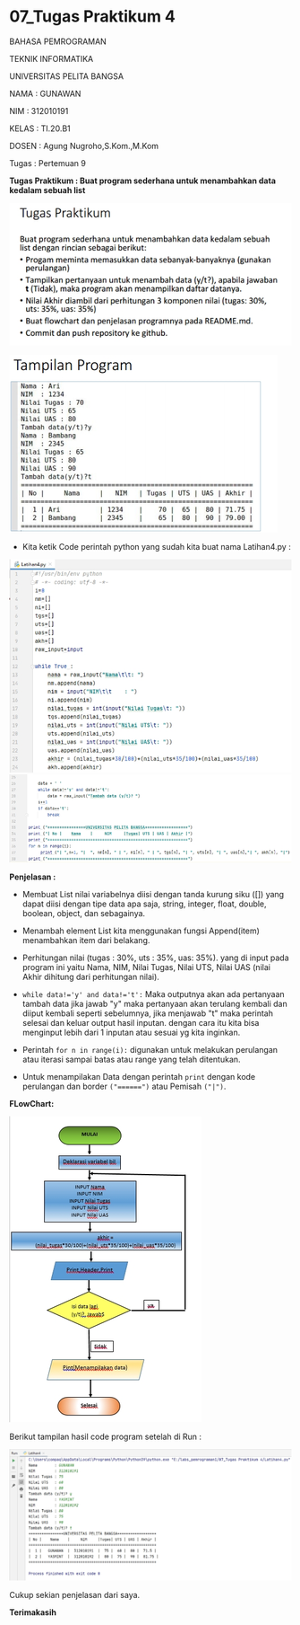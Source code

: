 # 07_Tugas Praktikum 4

BAHASA PEMROGRAMAN

TEKNIK INFORMATIKA

UNIVERSITAS PELITA BANGSA

NAMA : GUNAWAN

NIM     : 312010191

KELAS   : TI.20.B1

DOSEN   : Agung Nugroho,S.Kom.,M.Kom

Tugas : Pertemuan 9

**Tugas Praktikum : Buat program sederhana untuk menambahkan data kedalam sebuah
list**

![07_Tugas Parktikum 4](Gambar/01_TugasPraktikum.jpg)


![07_Tugas Parktikum 4](Gambar/02_TugasPraktikum.jpg)

- Kita ketik Code perintah python yang sudah kita buat nama Latihan4.py :

![07_Tugas Parktikum 4](Gambar/03_Latihan4.py-1.jpg)
![07_Tugas Parktikum 4](Gambar/04_Latihan4.py-2.jpg)

**Penjelasan :**

- Membuat List nilai variabelnya diisi dengan tanda kurung siku ([]) yang dapat diisi dengan tipe data apa saja, string, integer, float, double, boolean, object, dan sebagainya.

- Menambah element List kita menggunakan  fungsi Append(item) menambahkan item dari belakang.

- Perhitungan nilai (tugas : 30%,
uts : 35%, uas: 35%). yang di input pada program ini yaitu Nama, NIM, Nilai
Tugas, Nilai UTS, Nilai UAS (nilai Akhir dihitung dari perhitungan nilai).

- ``while data!='y' and data!='t':``
Maka outputnya akan ada pertanyaan tambah data jika jawab "y" maka pertanyaan akan terulang kembali dan diiput kembali seperti sebelumnya, jika menjawab "t" maka perintah selesai dan keluar output hasil inputan. dengan cara itu kita bisa menginput lebih dari 1 inputan atau sesuai yg kita inginkan.

- Perintah ``for n in range(i):`` digunakan untuk melakukan perulangan atau iterasi sampai batas atau range yang telah ditentukan.

- Untuk menampilakan Data dengan perintah ``print`` dengan kode perulangan dan border ``("======")`` atau Pemisah ``("|")``.


**FLowChart:**

![07_Tugas Parktikum 4](Gambar/06_Flowchart.jpg)

Berikut tampilan hasil code program setelah di Run :

![07_Tugas Parktikum 4](Gambar/05_Latihan4.py-Run.jpg)

Cukup sekian penjelasan dari saya.

**Terimakasih**




